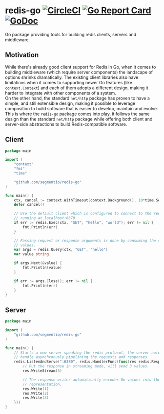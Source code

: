 # redis-go [![CircleCI](https://circleci.com/gh/segmentio/redis-go.svg?style=shield)](https://circleci.com/gh/segmentio/redis-go) [![Go Report Card](https://goreportcard.com/badge/github.com/segmentio/redis-go)](https://goreportcard.com/report/github.com/segmentio/redis-go) [![GoDoc](https://godoc.org/github.com/segmentio/redis-go?status.svg)](https://godoc.org/github.com/segmentio/redis-go)

Go package providing tools for building redis clients, servers and middleware.

## Motivation

While there's already good client support for Redis in Go, when it comes to
building middleware (which require server components) the landscape of options
shrinks dramatically. The existing client libraries also have limitations when
it comes to supporting newer Go features (like `context.Context`) and each of
them adopts a different design, making it harder to integrate with other
components of a system.  
On the other hand, the standard `net/http` package has proven to have a simple,
and still extensible design, making it possible to leverage composition to build
software that is easier to develop, maintain and evolve.  
This is where the `redis-go` package comes into play, it follows the same design
than the standard `net/http` package while offering both client and server-side
abstractions to build Redis-compatible software.

## Client

```go
package main

import (
    "context"
    "fmt"
    "time"

    "github.com/segmentio/redis-go"
)

func main() {
    ctx, cancel := context.WithTimeout(context.Background(), 10*time.Second)
    defer cancel()

    // Use the default client which is configured to connect to the redis server
    // running at localhost:6379.
    if err := redis.Exec(ctx, "SET", "hello", "world"); err != nil {
        fmt.Println(err)
    }

    // Passing request or response arguments is done by consuming the stream of
    // values.
    var args = redis.Query(ctx, "GET", "hello")
    var value string

    if args.Next(&value) {
        fmt.Println(value)
    }

    if err := args.Close(); err != nil {
        fmt.Println(err)
    }
}
```

## Server

```go
package main

import (
    "github.com/segmentio/redis-go"
)

func main() {
    // Starts a new server speaking the redis protocol, the server automatically
    // handle asynchronusly pipelining the requests and responses.
    redis.ListenAndServe(":6380", redis.HandlerFunc(func(res redis.ResponseWriter, req *redis.Request) {
        // Put the response in streaming mode, will send 3 values.
        res.WriteStream(3)

        // The response writer automatically encodes Go values into their RESP
        // representation.
        res.Write(1)
        res.Write(2)
        res.Write(3)
    }))
}
```

